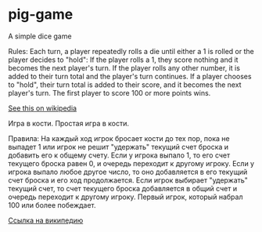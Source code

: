# pig-game
A simple dice game

Rules:
Each turn, a player repeatedly rolls a die until either a 1 is rolled or the player decides to "hold":
If the player rolls a 1, they score nothing and it becomes the next player's turn.
If the player rolls any other number, it is added to their turn total and the player's turn continues.
If a player chooses to "hold", their turn total is added to their score, and it becomes the next player's turn.
The first player to score 100 or more points wins.

<a href="https://en.wikipedia.org/wiki/Pig_(dice_game)">See this on wikipedia</a>

Игра в кости.
Простая игра в кости.

Правила: 
На каждый ход игрок бросает кости до тех пор, пока не выпадет 1 или игрок не решит "удержать" текущий счет броска и добавить его к общему счету.
Если у игрока выпало 1, то его счет текущего броска равен 0, и очередь переходит к другому игроку.
Если у игрока выпало любое другое число, то оно добавляется в его текущий счет броска и его ход продолжается.
Если игрок выбирает "удержать" текущий счет, то счет текущего броска добавляется в общий счет и очередь переходит к другому игроку.
Первый игрок, который набрал 100 или более побеждает.

<a href="https://en.wikipedia.org/wiki/Pig_(dice_game)">Ссылка на википедию</a>
